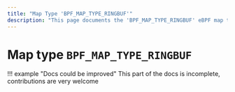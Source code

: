 ```yaml
---
title: "Map Type 'BPF_MAP_TYPE_RINGBUF'"
description: "This page documents the 'BPF_MAP_TYPE_RINGBUF' eBPF map type, including its defintion, usage, program types that can use it, and examples."
---
```

# Map type `BPF_MAP_TYPE_RINGBUF`

!!! example "Docs could be improved"
    This part of the docs is incomplete, contributions are very welcome
